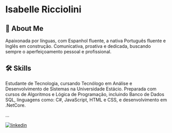 # Isabelle Ricciolini

## 🚀 About Me

Apaixonada por línguas, com Espanhol fluente, a nativa Português fluente e Inglês em construção. Comunicativa, proativa e dedicada, buscando sempre o aperfeiçoamento pessoal e profissional.

## 🛠 Skills

Estudante de Tecnologia, cursando Tecnólogo em 
Análise e Desenvolvimento de Sistemas na Universidade
 Estácio. Preparada com cursos de Algoritmos e Lógica
 de Programação, incluindo Banco de Dados SQL, linguagens
 como: C#, JavaScript, HTML e CSS, e desenvolvimento em
  .NetCore.

...

  [![linkedin](https://img.shields.io/badge/linkedin-0A66C2?style=for-the-badge&logo=linkedin&logoColor=white)](www.linkedin.com/in/isabelle-vasconcelos-ricciolini)